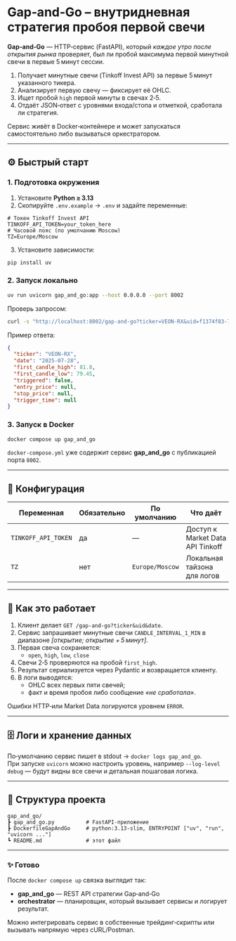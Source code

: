 # Gap‑and‑Go – внутридневная стратегия пробоя первой свечи

**Gap‑and‑Go** — HTTP‑сервис (FastAPI), который *каждое утро после открытия рынка* проверяет, был ли пробой максимума первой минутной свечи в первые 5 минут сессии.

1. Получает минутные свечи (Tinkoff Invest API) за первые 5 минут указанного тикера.
2. Анализирует первую свечу — фиксирует её OHLC.
3. Ищет пробой `high` первой минуты в свечах 2‑5.
4. Отдаёт JSON‑ответ с уровнями входа/стопа и отметкой, сработала ли стратегия.

Сервис живёт в Docker‑контейнере и может запускаться самостоятельно либо вызываться оркестратором.

---

## ⚙️ Быстрый старт

### 1. Подготовка окружения

1. Установите **Python ≥ 3.13**
2. Скопируйте `.env.example` → `.env` и задайте переменные:

```dotenv
# Токен Tinkoff Invest API
TINKOFF_API_TOKEN=your_token_here
# Часовой пояс (по умолчанию Moscow)
TZ=Europe/Moscow
```

3. Установите зависимости:

```bash
pip install uv
```

### 2. Запуск локально

```bash
uv run uvicorn gap_and_go:app --host 0.0.0.0 --port 8002
```

Проверь запросом:

```bash
curl -s "http://localhost:8002/gap-and-go?ticker=VEON-RX&uid=f1374f83-7934-41f7-a210-097ed5beecd5&date=2025-07-28"
```

Пример ответа:

```json
{
  "ticker": "VEON-RX",
  "date": "2025-07-28",
  "first_candle_high": 81.8,
  "first_candle_low": 79.45,
  "triggered": false,
  "entry_price": null,
  "stop_price": null,
  "trigger_time": null
}
```

### 3. Запуск в Docker

```bash
docker compose up gap_and_go
```

`docker-compose.yml` уже содержит сервис **gap_and_go** c публикацией порта `8002`.

---

## 🧰 Конфигурация

| Переменная            | Обязательно | По умолчанию     | Что даёт                           |
| --------------------- | ----------- | ---------------- | ---------------------------------- |
| `TINKOFF_API_TOKEN`   | да          | —                | Доступ к Market Data API Tinkoff   |
| `TZ`                  | нет         | `Europe/Moscow`  | Локальная тайзона для логов        |

---

## 🔄 Как это работает

1. Клиент делает `GET /gap-and-go?ticker&uid&date`.
2. Сервис запрашивает минутные свечи `CANDLE_INTERVAL_1_MIN` в диапазоне *[открытие; открытие + 5 минут]*.
3. Первая свеча сохраняется:
   * `open`, `high`, `low`, `close`
4. Свечи 2‑5 проверяются на пробой `first_high`.
5. Результат сериализуется через Pydantic и возвращается клиенту.
6. В логи выводятся:
   * OHLC всех первых пяти свечей;
   * факт и время пробоя либо сообщение *«не сработала»*.

Ошибки HTTP‑или Market Data логируются уровнем `ERROR`.

---

## 🗄️ Логи и хранение данных

По‑умолчанию сервис пишет в stdout → `docker logs gap_and_go`.  
При запуске `uvicorn` можно настроить уровень, например `--log-level debug` — будут видны все свечи и детальная пошаговая логика.

---

## 📂 Структура проекта

```
gap_and_go/
┣ gap_and_go.py          # FastAPI‑приложение
┣ DockerfileGapAndGo     # python:3.13‑slim, ENTRYPOINT ["uv", "run", "uvicorn ..."]
┗ README.md              # этот файл
```

---

### ✨ Готово

После `docker compose up` связка выглядит так:

* **gap_and_go** — REST API стратегии Gap‑and‑Go
* **orchestrator** — планировщик, который вызывает сервисы и логирует результат.

Можно интегрировать сервис в собственные трейдинг‑скрипты или вызывать напрямую через cURL/Postman.
